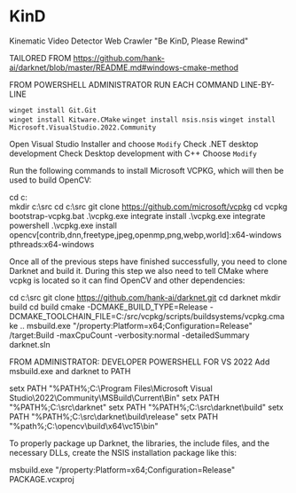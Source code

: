 # KinD
Kinematic Video Detector Web Crawler "Be KinD, Please Rewind"

TAILORED FROM https://github.com/hank-ai/darknet/blob/master/README.md#windows-cmake-method

FROM POWERSHELL ADMINISTRATOR
RUN EACH COMMAND LINE-BY-LINE

`winget install Git.Git` <br>
`winget install Kitware.CMake`
`winget install nsis.nsis`
`winget install Microsoft.VisualStudio.2022.Community`


Open Visual Studio Installer and choose `Modify`
Check .NET desktop development
Check Desktop development with C++
Choose `Modify`


Run the following commands to install Microsoft VCPKG, which will then be used to build OpenCV:

cd c:\
mkdir c:\src
cd c:\src
git clone https://github.com/microsoft/vcpkg
cd vcpkg
bootstrap-vcpkg.bat
.\vcpkg.exe integrate install
.\vcpkg.exe integrate powershell
.\vcpkg.exe install opencv[contrib,dnn,freetype,jpeg,openmp,png,webp,world]:x64-windows pthreads:x64-windows


Once all of the previous steps have finished successfully, you need to clone Darknet and build it. During this step we also need to tell CMake where vcpkg is located so it can find OpenCV and other dependencies:

cd c:\src
git clone https://github.com/hank-ai/darknet.git
cd darknet
mkdir build
cd build
cmake -DCMAKE_BUILD_TYPE=Release -DCMAKE_TOOLCHAIN_FILE=C:/src/vcpkg/scripts/buildsystems/vcpkg.cmake ..
msbuild.exe "/property:Platform=x64;Configuration=Release" /target:Build -maxCpuCount -verbosity:normal -detailedSummary darknet.sln


FROM ADMINISTRATOR: DEVELOPER POWERSHELL FOR VS 2022 Add msbuild.exe and darknet to PATH

setx PATH "%PATH%;C:\Program Files\Microsoft Visual Studio\2022\Community\MSBuild\Current\Bin"
setx PATH "%PATH%;C:\src\darknet\"
setx PATH "%PATH%;C:\src\darknet\build"
setx PATH "%PATH%;C:\src\darknet\build\release"
setx PATH "%path%;C:\opencv\build\x64\vc15\bin"


To properly package up Darknet, the libraries, the include files, and the necessary DLLs, create the NSIS installation package like this: 	

msbuild.exe "/property:Platform=x64;Configuration=Release" PACKAGE.vcxproj
